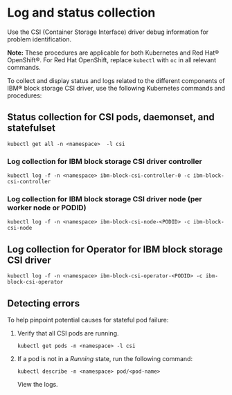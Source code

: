 # Log and status collection

Use the CSI (Container Storage Interface) driver debug information for problem identification.

**Note:** These procedures are applicable for both Kubernetes and Red Hat® OpenShift®. For Red Hat OpenShift, replace `kubectl` with `oc` in all relevant commands.

To collect and display status and logs related to the different components of IBM® block storage CSI driver, use the following Kubernetes commands and procedures:

## Status collection for CSI pods, daemonset, and statefulset

`kubectl get all -n <namespace>  -l csi`

### Log collection for IBM block storage CSI driver controller

`kubectl log -f -n <namespace> ibm-block-csi-controller-0 -c ibm-block-csi-controller`

### Log collection for IBM block storage CSI driver node (per worker node or PODID)

`kubectl log -f -n <namespace> ibm-block-csi-node-<PODID> -c ibm-block-csi-node`

## Log collection for Operator for IBM block storage CSI driver

`kubectl log -f -n <namespace> ibm-block-csi-operator-<PODID> -c ibm-block-csi-operator`

## Detecting errors

To help pinpoint potential causes for stateful pod failure:

1.  Verify that all CSI pods are running.

    ```
    kubectl get pods -n <namespace> -l csi
    ```

2.  If a pod is not in a _Running_ state, run the following command:

    ```
    kubectl describe -n <namespace> pod/<pod-name>
    ```

    View the logs.
